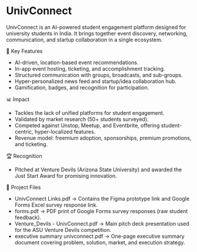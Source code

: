 # UnivConnect

UnivConnect is an AI-powered student engagement platform designed for university students in India. It brings together event discovery, networking, communication, and startup collaboration in a single ecosystem.

🌟 Key Features
* AI-driven, location-based event recommendations.
* In-app event hosting, ticketing, and accomplishment tracking.
* Structured communication with groups, broadcasts, and sub-groups.
* Hyper-personalized news feed and startup/idea collaboration hub.
* Gamification, badges, and recognition for participation.

📊 Impact
* Tackles the lack of unified platforms for student engagement.
* Validated by market research (50+ students surveyed).
* Competed against Unstop, Meetup, and Eventbrite, offering student-centric, hyper-localized features.
* Revenue model: freemium adoption, sponsorships, premium promotions, and ticketing.

🏆 Recognition
* Pitched at Venture Devils (Arizona State University) and awarded the Just Start Award for promising innovation.

📂 Project Files
* UnivConnect Links.pdf → Contains the Figma prototype link and Google Forms Excel survey response link.
* forms.pdf → PDF print of Google Forms survey responses (raw student feedback).
* Venture_Devils - UnivConnect.pdf → Main pitch deck presentation used for the ASU Venture Devils competition.
* executive summary univconnect.pdf → One-page executive summary document covering problem, solution, market, and execution strategy.
